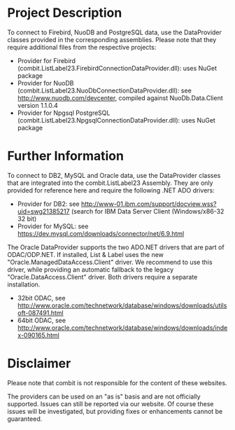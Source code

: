 # Project Description
To connect to Firebird, NuoDB and PostgreSQL data, use the DataProvider classes provided in the corresponding assemblies. Please note that they require additional files from the respective projects:
- Provider for Firebird (combit.ListLabel23.FirebirdConnectionDataProvider.dll): uses NuGet package
- Provider for NuoDB (combit.ListLabel23.NuoDbConnectionDataProvider.dll): see http://www.nuodb.com/devcenter, compiled against NuoDb.Data.Client version 1.1.0.4
- Provider for Npgsql PostgreSQL (combit.ListLabel23.NpgsqlConnectionDataProvider.dll): uses NuGet package

# Further Information
To connect to DB2, MySQL and Oracle data, use the DataProvider classes that are integrated into the combit.ListLabel23 Assembly. They are only provided for reference here and require the following .NET ADO drivers:
- Provider for DB2: see http://www-01.ibm.com/support/docview.wss?uid=swg21385217 (search for IBM Data Server Client (Windows/x86-32 32 bit)
- Provider for MySQL: see https://dev.mysql.com/downloads/connector/net/6.9.html

The Oracle DataProvider supports the two ADO.NET drivers that are part of ODAC/ODP.NET. If installed, List & Label uses the new "Oracle.ManagedDataAccess.Client" driver. We recommend to use this driver, while providing an automatic fallback to the legacy "Oracle.DataAccess.Client" driver. Both drivers require a separate installation.
- 32bit ODAC, see http://www.oracle.com/technetwork/database/windows/downloads/utilsoft-087491.html
- 64bit ODAC, see http://www.oracle.com/technetwork/database/windows/downloads/index-090165.html

# Disclaimer
Please note that combit is not responsible for the content of these websites.

The providers can be used on an "as is" basis and are not officially supported. Issues can still be reported via our website. Of course these issues will be investigated, but providing fixes or enhancements cannot be guaranteed.

